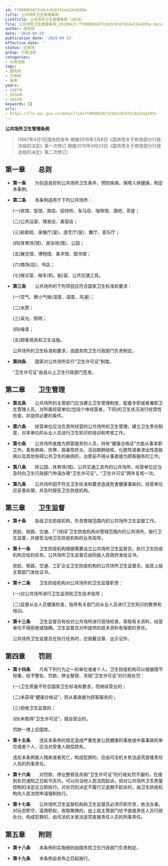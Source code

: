 ```yaml
---
id: ff8080816f3cbb3c016f414a22e4205e
title: 公共场所卫生管理条例
LinkTitle: 公共场所卫生管理条例（2019）
file: 公共场所卫生管理条例_20190423_ff8080816f3cbb3c016f414a22e4205e.docx
author: 国务院
date: '2019-04-23'
publication_date: '2019-04-23'
effective_date: ''
status: 已修改
group: 行政法规
categories:
- 行政法规
tags:
- 国务院
- 已修改
- 条例
years:
- 1987年
- 2016年
- 2019年
keywords: []
urls:
- https://flk.npc.gov.cn/detail?id=ff8080816f3cbb3c016f414a22e4205e
---
```


**公共场所卫生管理条例**

> (1987年4月1日国务院发布 根据2016年2月6日《国务院关于修改部分行政法规的决定》第一次修订 根据2019年4月23日《国务院关于修改部分行政法规的决定》第二次修订)

## 第一章　　总则

- **第一条**　　为创造良好的公共场所卫生条件，预防疾病，保障人体健康，制定本条例。

- **第二条**　　本条例适用于下列公共场所：

  (一)宾馆、饭馆、旅店、招待所、车马店、咖啡馆、酒吧、茶座；

  (二)公共浴室、理发店、美容店；

  (三)影剧院、录像厅(室)、游艺厅(室)、舞厅、音乐厅；

  (四)体育场(馆)、游泳场(馆)、公园；

  (五)展览馆、博物馆、美术馆、图书馆；

  (六)商场(店)、书店；

  (七)候诊室、候车(机、船)室、公共交通工具。

- **第三条**　　公共场所的下列项目应符合国家卫生标准和要求：

  (一)空气、微小气候(湿度、温度、风速)；

  (二)水质；

  (三)采光、照明；

  (四)噪音；

  (五)顾客用具和卫生设施。

  公共场所的卫生标准和要求，由国务院卫生行政部门负责制定。

- **第四条**　　国家对公共场所实行“卫生许可证”制度。

  “卫生许可证”由县以上卫生行政部门签发。

## 第二章　　卫生管理

- **第五条**　　公共场所的主管部门应当建立卫生管理制度，配备专职或者兼职卫生管理人员，对所属经营单位(包括个体经营者，下同)的卫生状况进行经常性检查，并提供必要的条件。

- **第六条**　　经营单位应当负责所经营的公共场所的卫生管理，建立卫生责任制度，对本单位的从业人员进行卫生知识的培训和考核工作。

- **第七条**　　公共场所直接为顾客服务的人员，持有“健康合格证”方能从事本职工作。患有痢疾、伤寒、病毒性肝炎、活动期肺结核、化脓性或者渗出性皮肤病以及其他有碍公共卫生的疾病的，治愈前不得从事直接为顾客服务的工作。

- **第八条**　　除公园、体育场(馆)、公共交通工具外的公共场所，经营单位应当及时向卫生行政部门申请办理“卫生许可证”。“卫生许可证”两年复核一次。

- **第九条**　　公共场所因不符合卫生标准和要求造成危害健康事故的，经营单位应妥善处理，并及时报告卫生防疫机构。

## 第三章　　卫生监督

- **第十条**　　各级卫生防疫机构，负责管辖范围内的公共场所卫生监督工作。

  民航、铁路、交通、厂(场)矿卫生防疫机构对管辖范围内的公共场所，施行卫生监督，并接受当地卫生防疫机构的业务指导。

- **第十一条**　　卫生防疫机构根据需要设立公共场所卫生监督员，执行卫生防疫机构交给的任务。公共场所卫生监督员由同级人民政府发给证书。

  民航、铁路、交通、工矿企业卫生防疫机构的公共场所卫生监督员，由其上级主管部门发给证书。

- **第十二条**　　卫生防疫机构对公共场所的卫生监督职责：

  (一)对公共场所进行卫生监测和卫生技术指导；

  (二)监督从业人员健康检查，指导有关部门对从业人员进行卫生知识的教育和培训。

- **第十三条**　　卫生监督员有权对公共场所进行现场检查，索取有关资料，经营单位不得拒绝或隐瞒。卫生监督员对所提供的技术资料有保密的责任。

  公共场所卫生监督员在执行任务时，应佩戴证章、出示证件。

## 第四章　　罚则

- **第十四条**　　凡有下列行为之一的单位或者个人，卫生防疫机构可以根据情节轻重，给予警告、罚款、停业整顿、吊销“卫生许可证”的行政处罚：

  (一)卫生质量不符合国家卫生标准和要求，而继续营业的；

  (二)未获得“健康合格证”，而从事直接为顾客服务的；

  (三)拒绝卫生监督的；

  (四)未取得“卫生许可证”，擅自营业的。

  罚款一律上交国库。

- **第十五条**　　违反本条例的规定造成严重危害公民健康的事故或中毒事故的单位或者个人，应当对受害人赔偿损失。

  违反本条例致人残疾或者死亡，构成犯罪的，应由司法机关依法追究直接责任人员的刑事责任。

- **第十六条**　　对罚款、停业整顿及吊销“卫生许可证”的行政处罚不服的，在接到处罚通知之日起15天内，可以向当地人民法院起诉。但对公共场所卫生质量控制的决定应立即执行。对处罚的决定不履行又逾期不起诉的，由卫生防疫机构向人民法院申请强制执行。

- **第十七条**　　公共场所卫生监督机构和卫生监督员必须尽职尽责，依法办事。对玩忽职守，滥用职权，收取贿赂的，由上级主管部门给予直接责任人员行政处分。构成犯罪的，由司法机关依法追究直接责任人员的刑事责任。

## 第五章　　附则

- **第十八条**　　本条例的实施细则由国务院卫生行政部门负责制定。

- **第十九条**　　本条例自发布之日起施行。

